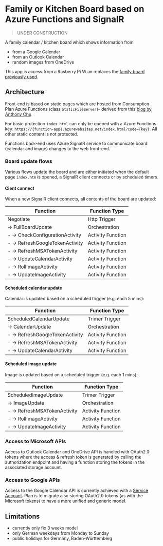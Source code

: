 # Family or Kitchen Board based on Azure Functions and SignalR

> UNDER CONSTRUCTION

A family calendar / kitchen board which shows information from

- from a Google Calendar
- from an Outlook Calendar
- random images from OneDrive

This app is access from a Rasberry Pi W an replaces the [family board previously used](https://www.hanselman.com/blog/HowToBuildAWallMountedFamilyCalendarAndDashboardWithARaspberryPiAndCheapMonitor.aspx).

## Architecture

Front-end is based on static pages which are hosted from Consumption Plan Azure Functions (class `StaticFileServer`)- derived from this [blog by Anthony Chu](https://anthonychu.ca/post/azure-functions-static-file-server/).

For basic protection `index.html` can only be opened with a Azure Functions key: `https://{function-app}.azurewebsites.net/index.html?code={key}`. All other static content is not protected.

Functions back-end uses Azure SignalR service to communicate board (calendar and image) changes to the web front-end.

### Board update flows

Various flows update the board and are either initiated when the default page `index.htm` is opened, a SignalR client connects or by scheduled timers.

#### Cient connect

When a new SignalR client connects, all contents of the board are updated:

| Function | Function Type |
| ---- | ---- |
| Negotiate | Http Trigger |
| -> FullBoardUpdate | Orchestration |
| - -> CheckConfigurationActivity | Activity Function |
| - -> RefreshGoogleTokenActivity | Activity Function |
| - -> RefreshMSATokenActivity | Activity Function |
| - -> UpdateCalendarActivity | Activity Function |
| - -> RollImageActivity | Activity Function |
| - -> UpdateImageActivity | Activity Function |

#### Scheduled calendar update

Calendar is updated based on a scheduled trigger (e.g. each 5 mins):

| Function | Function Type |
| ---- | ---- |
| ScheduledCalendarUpdate | Trimer Trigger |
| -> CalendarUpdate | Orchestration |
| - -> RefreshGoogleTokenActivity | Activity Function |
| - -> RefreshMSATokenActivity | Activity Function |
| - -> UpdateCalendarActivity | Activity Function |

#### Scheduled image update

Image is updated based on a scheduled trigger (e.g. each 1 mins):

| Function | Function Type |
| ---- | ---- |
| ScheduledImageUpdate | Trimer Trigger |
| -> ImageUpdate | Orchestration |
| - -> RefreshMSATokenActivity | Activity Function |
| - -> RollImageActivity | Activity Function |
| - -> UpdateImageActivity | Activity Function |

### Access to Microsoft APIs

Access to Outlook Calendar and OneDrive API is handled with OAuth2.0 tokens where the access & refresh token is generated by calling the authorization endpoint and having a function storing the tokens in the associated storage account.

### Access to Google APIs

Access to the Google Calendar API is currently achieved with a [Service Account](https://cloud.google.com/iam/docs/service-accounts). Plan is to migrate also storing OAuth2.0 tokens (as with the Microsoft tokens) to have a more unified and generic model.

## Limitations

- currently only fix 3 weeks model
- only German weekdays from Monday to Sunday
- public holidays for Germany, Baden-Württemberg